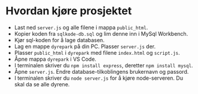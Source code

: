 # Hvordan kjøre prosjektet
- Last ned `server.js` og alle filene i mappa `public_html`.
- Kopier koden fra `sqlkode-db.sql` og lim denne inn i MySql Workbench.
- Kjør sql-koden for å lage databasen.
- Lag en mappe `dyrepark` på din PC. Plasser `server.js` der.
- Plasser `public_html` i `dyrepark` med filene `index.html` og `script.js`.
- Åpne mappa `dyrepark` i VS Code.
- I terminalen skriver du `npm install express`, deretter `npm install mysql`.
- Åpne `server.js`. Endre database-tilkoblingens brukernavn og passord.
- I terminalen skriver du `node server.js` for å kjøre node-serveren. Du skal da se alle dyrene.

